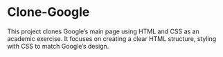 # Clone-Google
This project clones Google’s main page using HTML and CSS as an academic exercise. It focuses on creating a clear HTML structure, styling with CSS to match Google’s design.
